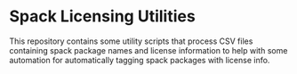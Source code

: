 # Spack Licensing Utilities

This repository contains some utility scripts that process CSV files containing
spack package names and license information to help with some automation
for automatically tagging spack packages with license info.

